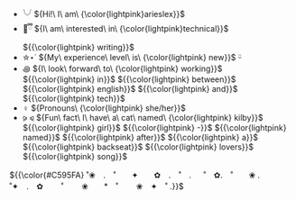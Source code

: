 - 𓄋 ${Hi!\ I\ am\ {\color{lightpink}arieslex}}$  
- 🧸ྀི ${I\ am\ interested\ in\ {\color{lightpink}technical}}$ ${{\color{lightpink} writing}}$
- ✮⋆˙ ${My\ experience\ level\ is\ {\color{lightpink} new}}$ ᵕ̈
- ꩜ ${I\ look\ forward\ to\ {\color{lightpink} working}}$ ${{\color{lightpink} in}}$ ${{\color{lightpink} between}}$ ${{\color{lightpink} english}}$ ${{\color{lightpink} and}}$ ${{\color{lightpink} tech}}$
- ♀️ ${Pronouns\ {\color{lightpink} she/her}}$
- ⪩ ⪨ ${Fun\ fact\ I\ have\ a\ cat\ named\ {\color{lightpink} kilby}}$ ${{\color{lightpink} girl}}$ ${{\color{lightpink} -}}$ ${{\color{lightpink} named}}$ ${{\color{lightpink} after}}$ ${{\color{lightpink} a}}$ ${{\color{lightpink} backseat}}$ ${{\color{lightpink} lovers}}$ ${{\color{lightpink} song}}$

${{\color{#C595FA} ˚❀　.　˚　　✦　　✿　.　˚　. 　 ˚　✿.　˚　　❀
.　˚✦　.  ✿ 　　˚　　 ❀　　*　˚　 　❀　✦　˚ .}}$


<!---
arieslex/arieslex is a ✨ special ✨ repository because its `README.md` (this file) appears on your GitHub profile.
You can click the Preview link to take a look at your changes.
--->
